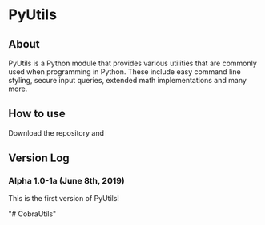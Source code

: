 # PyUtils

## About

PyUtils is a Python module that provides various utilities that are commonly used when programming in Python.
These include easy command line styling, secure input queries, extended math implementations and many more.

## How to use

Download the repository and 
## Version Log

### Alpha 1.0-1a (June 8th, 2019)

This is the first version of PyUtils!

"# CobraUtils" 
